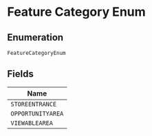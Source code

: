 
# Feature Category Enum

## Enumeration

`FeatureCategoryEnum`

## Fields

| Name |
|  --- |
| `STOREENTRANCE` |
| `OPPORTUNITYAREA` |
| `VIEWABLEAREA` |

